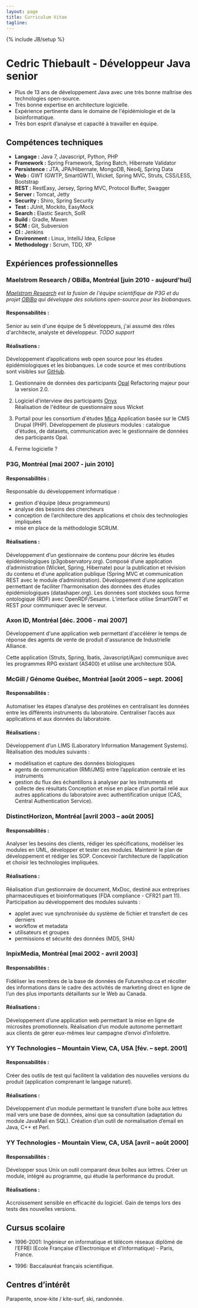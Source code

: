 ```yaml
---
layout: page
title: Curriculum Vitae
tagline:
---
```

{% include JB/setup %}

# Cedric Thiebault - Développeur Java senior

* Plus de 13 ans de développement Java avec une très bonne maîtrise des technologies open-source.
* Très bonne expertise en architecture logicielle.
* Expérience pertinente dans le domaine de l'épidémiologie et de la bioinformatique.
* Très bon esprit d’analyse et capacité à travailler en équipe.

## Compétences techniques

* **Langage :** Java 7, Javascript, Python, PHP
* **Framework :** Spring Framework, Spring Batch, Hibernate Validator
* **Persistence :** JTA, JPA/Hibernate, MongoDB, Neo4j, Spring Data
* **Web :** GWT (GWTP, SmartGWT), Wicket, Spring MVC, Struts, CSS/LESS, Bootstrap
* **REST :** RestEasy, Jersey, Spring MVC, Protocol Buffer, Swagger
* **Server :** Tomcat, Jetty
* **Security :** Shiro, Spring Security
* **Test :** JUnit, Mockito, EasyMock
* **Search :** Elastic Search, SolR
* **Build :** Gradle, Maven
* **SCM :** Git, Subversion
* **CI :** Jenkins
* **Environment :** Linux, IntelliJ Idea, Eclipse
* **Methodology :** Scrum, TDD, XP 

## Expériences professionnelles

### Maelstrom Research / OBiBa, Montréal [juin 2010 - aujourd'hui]

*[Maelstrom Research]() est la fusion de l'équipe scientifique de P3G et du projet [OBiBa]() qui développe des solutions open-source pour les biobanques.*

#### Responsabilités :
Senior au sein d'une équipe de 5 développeurs, j'ai assumé des rôles d'architecte, analyste et développeur. 
*TODO support*

#### Réalisations :
Développement d’applications web open source pour les études épidémiologiques et les biobanques. Le code source et mes contributions sont visibles sur [GitHub](https://github.com/cthiebault).

1. Gestionnaire de données des participants [Opal](https://github.com/obiba/opal)
Refactoring majeur pour la version 2.0.

1. Logiciel d'interview des participants [Onyx](https://github.com/obiba/onyx)   
Réalisation  de l'éditeur de questionnaire sous Wicket 

1. Portail pour les consortium d'études [Mica](https://github.com/obiba/mica)
Application basée sur le CMS Drupal (PHP). Développement de plusieurs modules : catalogue d'études, de datasets, communication avec le gestionnaire de données des participants Opal.

1. Ferme logicielle ?


### P3G, Montréal [mai 2007 - juin 2010]

#### Responsabilités :
Responsable du développement informatique : 
- gestion d'équipe (deux programmeurs)
- analyse des besoins des chercheurs
- conception de l’architecture des applications et choix des technologies impliquées
- mise en place de la méthodologie SCRUM.

#### Réalisations :
Développement d’un gestionnaire de contenu pour décrire les études épidémiologiques  (p3gobservatory.org). Composé d’une application d’administration (Wicket, Spring, Hibernate) pour la publication et révision du contenu et d’une application publique (Spring MVC et communication REST avec le module d’administration).
Développement d’une application permettant de faciliter l'harmonisation des données des études épidémiologiques  (datashaper.org). Les données sont stockées sous forme ontologique (RDF) avec OpenRDF/Sesame. L’interface utilise SmartGWT et REST pour communiquer avec le serveur.

### Axon ID, Montréal [déc. 2006 - mai 2007]

Développement d'une application web permettant d'accélérer le temps de réponse des agents de vente de produit d'assurance de Industrielle Alliance. 

Cette application (Struts, Spring, Ibatis, Javascript/Ajax) communique avec les programmes RPG existant (AS400) et utilise une architecture SOA.

### McGill / Génome Québec, Montréal [août 2005 – sept. 2006]
#### Responsabilités :
Automatiser les étapes d’analyse des protéines en centralisant les données entre les différents instruments du laboratoire. Centraliser l’accès aux applications et aux données du laboratoire.

#### Réalisations :
Développement d’un LIMS (Laboratory Information Management Systems). Réalisation des modules suivants :
* modélisation et capture des données biologiques
* agents de communication (RMI/JMS) entre l’application centrale et les instruments
* gestion du flux des échantillons à analyser par les instruments et collecte des résultats
Conception et mise en place d’un portail relié aux autres applications du laboratoire avec authentification unique (CAS, Central Authentication Service).

### DistinctHorizon, Montréal [avril 2003 – août 2005]
#### Responsabilités :
Analyser les besoins des clients, rédiger les spécifications, modéliser les modules en UML, développer et tester ces modules. Maintenir le plan de développement et rédiger les SOP. Concevoir l’architecture de l’application et choisir les technologies impliquées.

#### Réalisations :
Réalisation d’un gestionnaire de document, MxDoc, destiné aux entreprises pharmaceutiques et bioinformatiques (FDA compliance - CFR21 part 11).
Participation au développement des modules suivants :
* applet avec vue synchronisée du système de fichier et transfert de ces derniers
* workflow et metadata
* utilisateurs et groupes
* permissions et sécurité des données (MD5, SHA)

### InpixMedia, Montréal [mai 2002 - avril 2003]
#### Responsabilités :
Fidéliser les membres de la base de données de Futureshop.ca et récolter des informations dans le cadre des activités de marketing direct en ligne de l’un des plus importants détaillants sur le Web au Canada.

#### Réalisations :
Développement d’une application web permettant la mise en ligne de microsites promotionnels. Réalisation d’un module autonome permettant aux clients de gérer eux-mêmes leur campagne d’envoi d’infolettre.

### YY Technologies – Mountain View, CA, USA [fév. – sept. 2001]
#### Responsabilités :
Créer des outils de test qui facilitent la validation des nouvelles versions du produit (application comprenant le langage naturel).

#### Réalisations :
Développement d’un module permettant le transfert d’une boîte aux lettres mail vers une base de données, ainsi que sa consultation (adaptation du module JavaMail en SQL).
Création d’un outil de normalisation d’email en Java, C++ et Perl.

### YY Technologies - Mountain View, CA, USA [avril – août 2000]
#### Responsabilités :
Développer sous Unix un outil comparant deux boîtes aux lettres.
Créer un module, intégré au programme, qui étudie la performance du produit.

#### Réalisations :
Accroissement sensible en efficacité du logiciel.
Gain de temps lors des tests des nouvelles versions.


## Cursus scolaire

* 1996-2001: Ingénieur en informatique et télécom réseaux diplômé de l’EFREI (Ecole Française d'Electronique et d'Informatique) - Paris, France.

* 1996: Baccalauréat français scientifique.

## Centres d’intérêt

Parapente, snow-kite / kite-surf, ski, randonnée.
